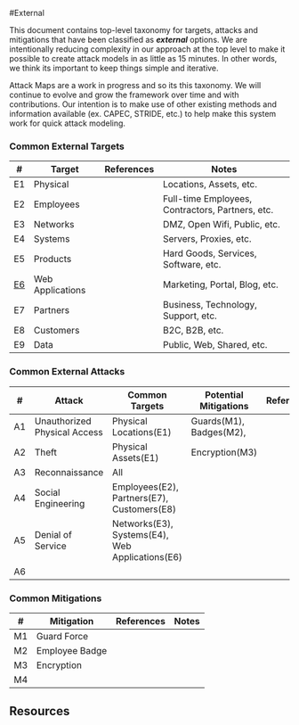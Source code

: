 
#External

This document contains top-level taxonomy for targets, attacks and mitigations that have been classified as ***external*** options.  We are intentionally reducing complexity in our approach at the top level to make it possible to create attack models in as little as 15 minutes. In other words, we think its important to keep things simple and iterative.

Attack Maps are a work in progress and so its this taxonomy.  We will continue to evolve and grow the framework over time and with contributions.  Our intention is to make use of other existing methods and information available (ex. CAPEC, STRIDE, etc.) to help make this system work for quick attack modeling.

### Common External Targets

| # | Target| References |Notes|
|---|-------|------------|-----|
|E1|Physical||Locations, Assets, etc.|
|E2|Employees||Full-time Employees, Contractors, Partners, etc.|
|E3|Networks||DMZ, Open Wifi, Public, etc.|
|E4|Systems||Servers, Proxies, etc.|
|E5|Products||Hard Goods, Services, Software, etc.|
|[E6](E6-Web-Applications/README.md)|Web Applications||Marketing, Portal, Blog, etc.|
|E7|Partners||Business, Technology, Support, etc.|
|E8|Customers||B2C, B2B, etc.|
|E9|Data||Public, Web, Shared, etc.|

### Common External Attacks 

| # |Attack|Common Targets|Potential Mitigations|References|
|---|------|--------------|---------------------|----------|
|A1|Unauthorized Physical Access|Physical Locations(E1)|Guards(M1), Badges(M2), ||
|A2|Theft|Physical Assets(E1)|Encryption(M3)||
|A3|Reconnaissance|All|||
|A4|Social Engineering|Employees(E2), Partners(E7), Customers(E8)|||
|A5|Denial of Service|Networks(E3), Systems(E4), Web Applications(E6)|||
|A6|||||


### Common Mitigations 

|#|Mitigation|References|Notes|
|---|----------|----------|----|
|M1|Guard Force|||
|M2|Employee Badge|||
|M3|Encryption|||
|M4||||



## Resources




